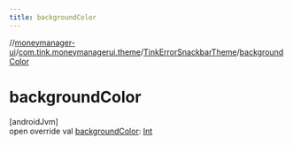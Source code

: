 ```yaml
---
title: backgroundColor
---
```

//[moneymanager-ui](../../../index.html)/[com.tink.moneymanagerui.theme](../index.html)/[TinkErrorSnackbarTheme](index.html)/[backgroundColor](background-color.html)



# backgroundColor



[androidJvm]\
open override val [backgroundColor](background-color.html): [Int](https://kotlinlang.org/api/latest/jvm/stdlib/kotlin/-int/index.html)




